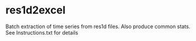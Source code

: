 # res1d2excel
Batch extraction of time series from res1d files. Also produce common stats.
See Instructions.txt for details
